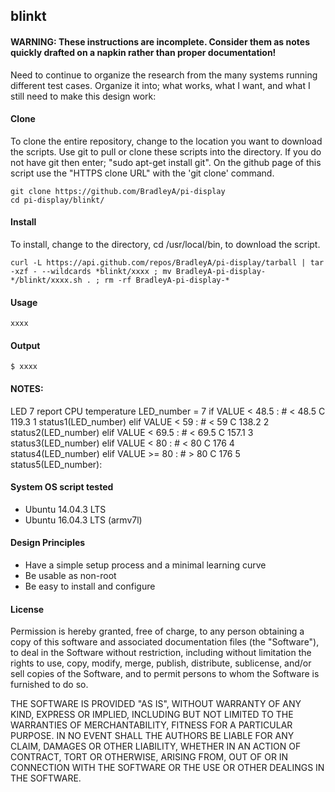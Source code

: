 ## blinkt
#### WARNING: These instructions are incomplete. Consider them as notes quickly drafted on a napkin rather than proper documentation!
Need to continue to organize the research from the many systems running different test cases.   Organize it into; what works, what I want, and what I still need to make this design work:
    
#### Clone
To clone the entire repository, change to the location you want to download the scripts. Use git to pull or clone these scripts into the directory. If you do not have git then enter; "sudo apt-get install git". On the github page of this script use the "HTTPS clone URL" with the 'git clone' command.

    git clone https://github.com/BradleyA/pi-display
    cd pi-display/blinkt/

#### Install
To install, change to the directory, cd /usr/local/bin, to download the script.

    curl -L https://api.github.com/repos/BradleyA/pi-display/tarball | tar -xzf - --wildcards *blinkt/xxxx ; mv BradleyA-pi-display-*/blinkt/xxxx.sh . ; rm -rf BradleyA-pi-display-*

#### Usage
    xxxx 

#### Output
    $ xxxx
    
#### NOTES:
LED 7 report CPU temperature
        LED_number = 7
        if   VALUE < 48.5 : # < 48.5 C 119.3  1
            status1(LED_number)
        elif VALUE < 59   : # < 59 C   138.2  2
            status2(LED_number)
        elif VALUE < 69.5 : # < 69.5 C 157.1  3
            status3(LED_number)
        elif VALUE < 80   : # < 80 C   176    4
            status4(LED_number)
        elif VALUE >= 80  :   # > 80 C 176    5
            status5(LED_number):

#### System OS script tested
 * Ubuntu 14.04.3 LTS
 * Ubuntu 16.04.3 LTS (armv7l)

#### Design Principles
 * Have a simple setup process and a minimal learning curve
 * Be usable as non-root
 * Be easy to install and configure

#### License

Permission is hereby granted, free of charge, to any person obtaining a copy of this software and associated documentation files (the "Software"), to deal in the Software without restriction, including without limitation the rights to use, copy, modify, merge, publish, distribute, sublicense, and/or sell copies of the Software, and to permit persons to whom the Software is furnished to do so.

THE SOFTWARE IS PROVIDED "AS IS", WITHOUT WARRANTY OF ANY KIND, EXPRESS OR IMPLIED, INCLUDING BUT NOT LIMITED TO THE WARRANTIES OF MERCHANTABILITY, FITNESS FOR A PARTICULAR PURPOSE. IN NO EVENT SHALL THE AUTHORS BE LIABLE FOR ANY CLAIM, DAMAGES OR OTHER LIABILITY, WHETHER IN AN ACTION OF CONTRACT, TORT OR OTHERWISE, ARISING FROM, OUT OF OR IN CONNECTION WITH THE SOFTWARE OR THE USE OR OTHER DEALINGS IN THE SOFTWARE.
